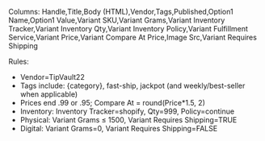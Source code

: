 Columns:
Handle,Title,Body (HTML),Vendor,Tags,Published,Option1 Name,Option1 Value,Variant SKU,Variant Grams,Variant Inventory Tracker,Variant Inventory Qty,Variant Inventory Policy,Variant Fulfillment Service,Variant Price,Variant Compare At Price,Image Src,Variant Requires Shipping

Rules:
- Vendor=TipVault22
- Tags include: {category}, fast-ship, jackpot (and weekly/best-seller when applicable)
- Prices end .99 or .95; Compare At = round(Price*1.5, 2)
- Inventory: Inventory Tracker=shopify, Qty=999, Policy=continue
- Physical: Variant Grams ≤ 1500, Variant Requires Shipping=TRUE
- Digital: Variant Grams=0, Variant Requires Shipping=FALSE
